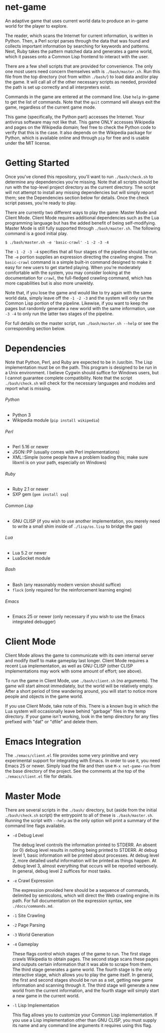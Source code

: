 net-game
========

An adaptive game that uses current world data to produce an in-game world for the player to explore.

The reader, which scans the Internet for current information, is written in Python. Then, a Perl script parses through the data that was found and collects important information by searching for keywords and patterns. Next, Ruby takes the pattern matched data and generates a game world, which it passes onto a Common Lisp frontend to interact with the user.

There are a few shell scripts that are provided for convenience. The only one most users need concern themselves with is `./bash/master.sh`. Run this file from the top directory (not from within `./bash/`) to load data and/or play the game. It will call all of the other necessary scripts as needed, provided the path is set up correctly and all interpreters exist.

Commands in the game are entered at the command line. Use `help` in-game to get the list of commands. Note that the `quit` command will always exit the game, regardless of the current game mode.

This game (specifically, the Python part) accesses the Internet. Your antivirus software may not like that. This game ONLY accesses Wikipedia and pages on the Wikipedia domain; feel free to check the Python code to verify that this is the case. It also depends on the Wikipedia package for Python, which is available online and through `pip` for free and is usable under the MIT license.

# Getting Started

Once you've cloned this repository, you'll want to run `./bash/check.sh` to determine any dependencies you're missing. Note that all scripts should be run with the top-level project directory as the current directory. The script will not attempt to install any missing dependencies but will simply report them; see the Dependencies section below for details. Once the check script passes, you're ready to play.

There are currently two different ways to play the game: Master Mode and Client Mode. Client Mode requires additional dependencies such as the Lua programming language but has the added benefit of being self-modifying. Master Mode is still fully supported through `./bash/master.sh`. The following command is a good initial play.

    $ ./bash/master.sh -e 'basic-crawl' -1 -2 -3 -4

The `-1 -2 -3 -4` specifies that all four stages of the pipeline should be run. The `-e` portion supplies an expression directing the crawling engine. The `basic-crawl` command is a simple built-in command designed to make it easy for new users to get started playing. When you're moderately comfortable with the system, you may consider looking at the documentation for `crawl`, the full-fledged crawling command, which has more capabilities but is also more unwieldy.

Note that, if you lose the game and would like to try again with the same world data, simply leave off the `-1 -2 -3` and the system will only run the Common Lisp portion of the pipeline. Likewise, if you want to keep the pages but randomly generate a new world with the same information, use `-3 -4` to only run the latter two stages of the pipeline.

For full details on the master script, run `./bash/master.sh --help` or see the corresponding section below.

# Dependencies

Note that Python, Perl, and Ruby are expected to be in /usr/bin. The Lisp implementation must be on the path. This program is designed to be run in a Unix environment. I believe Cygwin should suffice for Windows users, but I cannot guarantee complete compatibility. Note that the script `./bash/check.sh` will check for the necessary languages and modules and report what is missing.

###### Python
* Python 3
* Wikipedia module (`pip install wikipedia`)

###### Perl
* Perl 5.16 or newer
* JSON::PP (usually comes with Perl implementations)
* XML::Simple (some people have a problem loading this; make sure libxml is on your path, especially on Windows)

###### Ruby
* Ruby 2.1 or newer
* SXP gem (`gem install sxp`)

###### Common Lisp
* GNU CLISP (if you wish to use another implementation, you merely need to write a small shim inside of `./lisp/os.lisp` to bridge the gap)

###### Lua
* Lua 5.2 or newer
* LuaSocket module

###### Bash
* Bash (any reasonably modern version should suffice)
* `flock` (only required for the reinforcement learning engine)

###### Emacs
* Emacs 25 or newer (only necessary if you wish to use the Emacs integrated debugger)

# Client Mode

Client Mode allows the game to communicate with its own internal server and modify itself to make gameplay last longer. Client Mode requires a recent Lua implementation, as well as GNU CLISP (other CLISP implementations may work with some amount of effort; see above).

To run the game in Client Mode, use `./bash/client.sh` (no arguments). The game will start almost immediately, but the world will be relatively empty. After a short period of time wandering around, you will start to notice more people and objects in the game world.

If you use Client Mode, take note of this. There is a known bug in which the Lua system will occasionally leave behind "garbage" files in the temp directory. If your game isn't working, look in the temp directory for any files prefixed with "dat" or "dfile" and delete them.

# Emacs Integration

The `./emacs/client.el` file provides some very primitive and very experimental support for integrating with Emacs. In order to use it, you need Emacs 25 or newer. Simply load the file and then use `M-x net-game-run` from the base directory of the project. See the comments at the top of the `./emacs/client.el` file for details.

# Master Mode

There are several scripts in the `./bash/` directory, but (aside from the initial `./bash/check.sh` script) the entrypoint to all of these is `./bash/master.sh`. Running the script with `--help` as the only option will print a summary of the command line flags available.

 * `-d` Debug Level

   The debug level controls the information printed to STDERR. An absent (or 0) debug level results in nothing being printed to STDERR. At debug level 1, basic information will be printed about processes. At debug level 2, more detailed useful information will be printed as things happen. At debug level 3, almost everything that occurs will be reported verbosely. In general, debug level 2 suffices for most tasks.

 * `-e` Crawl Expression

   The expression provided here should be a sequence of commands, delimited by semicolons, which will direct the Web crawling engine in its path. For full documentation on the expression syntax, see `./docs/commands.md`.

 * `-1` Site Crawling
 * `-2` Page Parsing
 * `-3` World Generation
 * `-4` Gameplay

   These flags control which stages of the game to run. The first stage crawls Wikipedia to obtain pages. The second stage scans these pages and outputs certain information that it was able to scrape from them. The third stage generates a game world. The fourth stage is the only interactive stage, which allows you to play the game itself. In general, the first and second stages should be run as a set, getting new game information and scanning through it. The third stage will generate a new world from the current information, and the fourth stage will simply start a new game in the current world.

 * `-l` Lisp Implementation

   This flag allows you to customize your Common Lisp implementation. If you use a Lisp implementation other than GNU CLISP, you must supply its name and any command line arguments it requires using this flag.
